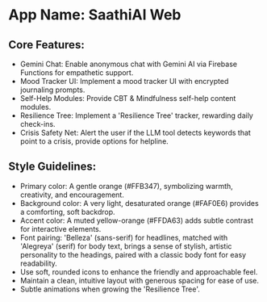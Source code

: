 # **App Name**: SaathiAI Web

## Core Features:

- Gemini Chat: Enable anonymous chat with Gemini AI via Firebase Functions for empathetic support.
- Mood Tracker UI: Implement a mood tracker UI with encrypted journaling prompts.
- Self-Help Modules: Provide CBT & Mindfulness self-help content modules.
- Resilience Tree: Implement a 'Resilience Tree' tracker, rewarding daily check-ins.
- Crisis Safety Net: Alert the user if the LLM tool detects keywords that point to a crisis, provide options for helpline.

## Style Guidelines:

- Primary color: A gentle orange (#FFB347), symbolizing warmth, creativity, and encouragement.
- Background color: A very light, desaturated orange (#FAF0E6) provides a comforting, soft backdrop.
- Accent color: A muted yellow-orange (#FFDA63) adds subtle contrast for interactive elements.
- Font pairing: 'Belleza' (sans-serif) for headlines, matched with 'Alegreya' (serif) for body text, brings a sense of stylish, artistic personality to the headings, paired with a classic body font for easy readability. 
- Use soft, rounded icons to enhance the friendly and approachable feel.
- Maintain a clean, intuitive layout with generous spacing for ease of use.
- Subtle animations when growing the 'Resilience Tree'.